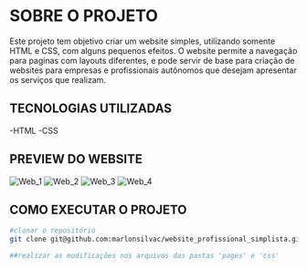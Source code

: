 # SOBRE O PROJETO
Este projeto tem objetivo criar um website simples, utilizando somente HTML e CSS, com alguns pequenos efeitos. O website permite a navegação para paginas com layouts diferentes, e pode servir de base para criação de websites para empresas e profissionais autônomos que desejam apresentar os serviços que realizam.

## TECNOLOGIAS UTILIZADAS
-HTML
-CSS

## PREVIEW DO WEBSITE
![Web_1](https://github.com/marlonsilvac/website_profissional_simplista/blob/main/assets/Preview%2001.png)
![Web_2](https://github.com/marlonsilvac/website_profissional_simplista/blob/main/assets/Preview%2002.png)
![Web_3](https://github.com/marlonsilvac/website_profissional_simplista/blob/main/assets/Preview%2003.png)
![Web_4](https://github.com/marlonsilvac/website_profissional_simplista/blob/main/assets/Preview%2004.png)

## COMO EXECUTAR O PROJETO
```bash
#clonar o repositório
git clone git@github.com:marlonsilvac/website_profissional_simplista.git

##realizar as modificações nos arquivos das pastas 'pages' e 'css'
